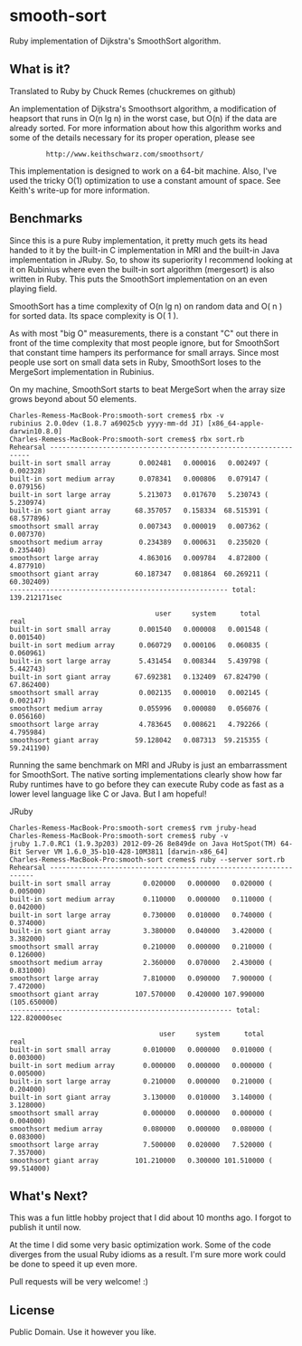 smooth-sort
===========

Ruby implementation of Dijkstra's SmoothSort algorithm.

What is it?
-----------

Translated to Ruby by Chuck Remes (chuckremes on github)

An implementation of Dijkstra's Smoothsort algorithm, a modification of
heapsort that runs in O(n lg n) in the worst case, but O(n) if the data
are already sorted.  For more information about how this algorithm works
and some of the details necessary for its proper operation, please see

             http://www.keithschwarz.com/smoothsort/

This implementation is designed to work on a 64-bit machine. Also,
I've used the tricky O(1) optimization to use a constant amount of space.
See Keith's write-up for more information.


Benchmarks
----------

Since this is a pure Ruby implementation, it pretty much gets its head
handed to it by the built-in C implementation in MRI and the built-in Java 
implementation in JRuby. So, to show its superiority I recommend looking
at it on Rubinius where even the built-in sort algorithm (mergesort) is
also written in Ruby. This puts the SmoothSort implementation on an even
playing field.

SmoothSort has a time complexity of O(n lg n) on random data and O( n ) 
for sorted data. Its space complexity is O( 1 ).

As with most "big O" measurements, there is a constant "C" out there in
front of the time complexity that most people ignore, but for SmoothSort 
that constant time hampers its performance for small arrays. Since most 
people use sort on small data sets in Ruby, SmoothSort loses to the
MergeSort implementation in Rubinius.

On my machine, SmoothSort starts to beat MergeSort when the array size
grows beyond about 50 elements.

````
Charles-Remess-MacBook-Pro:smooth-sort cremes$ rbx -v
rubinius 2.0.0dev (1.8.7 a69025cb yyyy-mm-dd JI) [x86_64-apple-darwin10.8.0]
Charles-Remess-MacBook-Pro:smooth-sort cremes$ rbx sort.rb 
Rehearsal -----------------------------------------------------------------
built-in sort small array       0.002481   0.000016   0.002497 (  0.002328)
built-in sort medium array      0.078341   0.000806   0.079147 (  0.079156)
built-in sort large array       5.213073   0.017670   5.230743 (  5.230974)
built-in sort giant array      68.357057   0.158334  68.515391 ( 68.577896)
smoothsort small array          0.007343   0.000019   0.007362 (  0.007370)
smoothsort medium array         0.234389   0.000631   0.235020 (  0.235440)
smoothsort large array          4.863016   0.009784   4.872800 (  4.877910)
smoothsort giant array         60.187347   0.081864  60.269211 ( 60.302409)
------------------------------------------------------ total: 139.212171sec

                                    user     system      total        real
built-in sort small array       0.001540   0.000008   0.001548 (  0.001540)
built-in sort medium array      0.060729   0.000106   0.060835 (  0.060961)
built-in sort large array       5.431454   0.008344   5.439798 (  5.442743)
built-in sort giant array      67.692381   0.132409  67.824790 ( 67.862400)
smoothsort small array          0.002135   0.000010   0.002145 (  0.002147)
smoothsort medium array         0.055996   0.000080   0.056076 (  0.056160)
smoothsort large array          4.783645   0.008621   4.792266 (  4.795984)
smoothsort giant array         59.128042   0.087313  59.215355 ( 59.241190)
````

Running the same benchmark on MRI and JRuby is just an embarrassment for
SmoothSort. The native sorting implementations clearly show how far Ruby 
runtimes have to go before they can execute Ruby code as fast as a lower
level language like C or Java. But I am hopeful!

JRuby
````
Charles-Remess-MacBook-Pro:smooth-sort cremes$ rvm jruby-head
Charles-Remess-MacBook-Pro:smooth-sort cremes$ ruby -v
jruby 1.7.0.RC1 (1.9.3p203) 2012-09-26 8e849de on Java HotSpot(TM) 64-Bit Server VM 1.6.0_35-b10-428-10M3811 [darwin-x86_64]
Charles-Remess-MacBook-Pro:smooth-sort cremes$ ruby --server sort.rb 
Rehearsal ------------------------------------------------------------------
built-in sort small array        0.020000   0.000000   0.020000 (  0.005000)
built-in sort medium array       0.110000   0.000000   0.110000 (  0.042000)
built-in sort large array        0.730000   0.010000   0.740000 (  0.374000)
built-in sort giant array        3.380000   0.040000   3.420000 (  3.382000)
smoothsort small array           0.210000   0.000000   0.210000 (  0.126000)
smoothsort medium array          2.360000   0.070000   2.430000 (  0.831000)
smoothsort large array           7.810000   0.090000   7.900000 (  7.472000)
smoothsort giant array         107.570000   0.420000 107.990000 (105.650000)
------------------------------------------------------- total: 122.820000sec

                                     user     system      total        real
built-in sort small array        0.010000   0.000000   0.010000 (  0.003000)
built-in sort medium array       0.000000   0.000000   0.000000 (  0.005000)
built-in sort large array        0.210000   0.000000   0.210000 (  0.204000)
built-in sort giant array        3.130000   0.010000   3.140000 (  3.128000)
smoothsort small array           0.000000   0.000000   0.000000 (  0.004000)
smoothsort medium array          0.080000   0.000000   0.080000 (  0.083000)
smoothsort large array           7.500000   0.020000   7.520000 (  7.357000)
smoothsort giant array         101.210000   0.300000 101.510000 ( 99.514000)
````

What's Next?
------------

This was a fun little hobby project that I did about 10 months ago. I forgot
to publish it until now.

At the time I did some very basic optimization work. Some of the code diverges
from the usual Ruby idioms as a result. I'm sure more work could be done to 
speed it up even more.

Pull requests will be very welcome! :)

License
-------
Public Domain. Use it however you like. 
